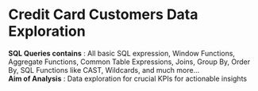 # Credit Card Customers Data Exploration
**SQL Queries contains** : All basic SQL expression, Window Functions, Aggregate Functions, Common Table Expressions, Joins, Group By, Order By, SQL Functions like 														 CAST, Wildcards, and much more...  
**Aim of Analysis**      : Data exploration for crucial KPIs for actionable insights
